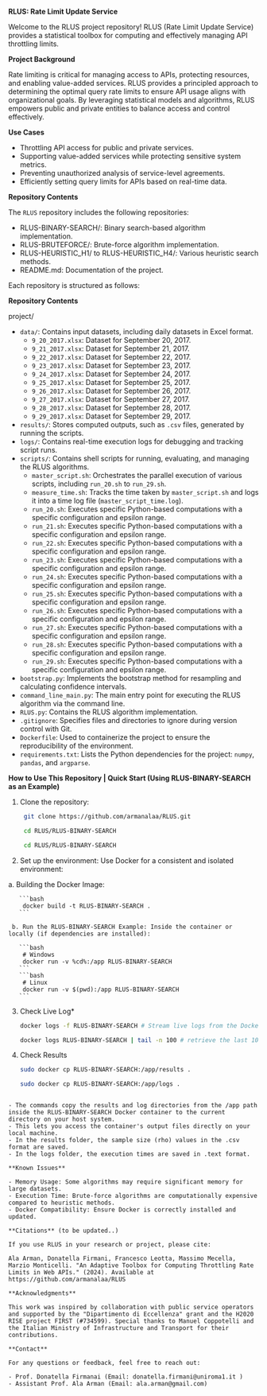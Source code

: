 **RLUS: Rate Limit Update Service**

Welcome to the RLUS project repository! RLUS (Rate Limit Update Service) provides a statistical toolbox for computing and effectively managing API throttling limits. 

**Project Background**

Rate limiting is critical for managing access to APIs, protecting resources, and enabling value-added services. RLUS provides a principled approach to determining the optimal query rate limits to ensure API usage aligns with organizational goals. By leveraging statistical models and algorithms, RLUS empowers public and private entities to balance access and control effectively.

**Use Cases**

- Throttling API access for public and private services.
- Supporting value-added services while protecting sensitive system metrics.
- Preventing unauthorized analysis of service-level agreements. 
- Efficiently setting query limits for APIs based on real-time data.

**Repository Contents**

The `RLUS` repository includes the following repositories: 

 - RLUS-BINARY-SEARCH/: Binary search-based algorithm implementation.
 - RLUS-BRUTEFORCE/: Brute-force algorithm implementation.
 - RLUS-HEURISTIC_H1/ to RLUS-HEURISTIC_H4/: Various heuristic search methods.
 - README.md: Documentation of the project.


Each repository is structured as follows:

**Repository Contents**

project/
- `data/`: Contains input datasets, including daily datasets in Excel format.
  - `9_20_2017.xlsx`: Dataset for September 20, 2017.
  - `9_21_2017.xlsx`: Dataset for September 21, 2017.
  - `9_22_2017.xlsx`: Dataset for September 22, 2017.
  - `9_23_2017.xlsx`: Dataset for September 23, 2017.
  - `9_24_2017.xlsx`: Dataset for September 24, 2017.
  - `9_25_2017.xlsx`: Dataset for September 25, 2017.
  - `9_26_2017.xlsx`: Dataset for September 26, 2017.
  - `9_27_2017.xlsx`: Dataset for September 27, 2017.
  - `9_28_2017.xlsx`: Dataset for September 28, 2017.
  - `9_29_2017.xlsx`: Dataset for September 29, 2017.
- `results/`: Stores computed outputs, such as `.csv` files, generated by running the scripts.
- `logs/`: Contains real-time execution logs for debugging and tracking script runs.
- `scripts/`: Contains shell scripts for running, evaluating, and managing the RLUS algorithms.
  - `master_script.sh`: Orchestrates the parallel execution of various scripts, including `run_20.sh` to `run_29.sh`.
  - `measure_time.sh`: Tracks the time taken by `master_script.sh` and logs it into a time log file (`master_script_time.log`).
  - `run_20.sh`: Executes specific Python-based computations with a specific configuration and epsilon range.
  - `run_21.sh`: Executes specific Python-based computations with a specific configuration and epsilon range.
  - `run_22.sh`: Executes specific Python-based computations with a specific configuration and epsilon range.
  - `run_23.sh`: Executes specific Python-based computations with a specific configuration and epsilon range.
  - `run_24.sh`: Executes specific Python-based computations with a specific configuration and epsilon range.
  - `run_25.sh`: Executes specific Python-based computations with a specific configuration and epsilon range.
  - `run_26.sh`: Executes specific Python-based computations with a specific configuration and epsilon range.
  - `run_27.sh`: Executes specific Python-based computations with a specific configuration and epsilon range.
  - `run_28.sh`: Executes specific Python-based computations with a specific configuration and epsilon range.
  - `run_29.sh`: Executes specific Python-based computations with a specific configuration and epsilon range.
- `bootstrap.py`: Implements the bootstrap method for resampling and calculating confidence intervals.
- `command_line_main.py`: The main entry point for executing the RLUS algorithm via the command line.
- `RLUS.py`: Contains the RLUS algorithm implementation.
- `.gitignore`: Specifies files and directories to ignore during version control with Git.
- `Dockerfile`: Used to containerize the project to ensure the reproducibility of the environment.
- `requirements.txt`: Lists the Python dependencies for the project: `numpy`, `pandas`, and `argparse`.

**How to Use This Repository | Quick Start (Using RLUS-BINARY-SEARCH as an Example)**

1. Clone the repository:
   
   ```bash
    git clone https://github.com/armanalaa/RLUS.git
   ```
   ```bash
    cd RLUS/RLUS-BINARY-SEARCH
   ```
   
   ```bash
    cd RLUS/RLUS-BINARY-SEARCH
   ```

2. Set up the environment: Use Docker for a consistent and isolated environment:

  a. Building the Docker Image:

       ```bash
        docker build -t RLUS-BINARY-SEARCH .
       ```
       
     b. Run the RLUS-BINARY-SEARCH Example: Inside the container or locally (if dependencies are installed):
       
       ```bash
        # Windows
        docker run -v %cd%:/app RLUS-BINARY-SEARCH
       ```
       ```bash
        # Linux
        docker run -v $(pwd):/app RLUS-BINARY-SEARCH
       ```

3. Check Live Log*

    ```bash
    docker logs -f RLUS-BINARY-SEARCH # Stream live logs from the Docker container.
    ```
    ```bash
    docker logs RLUS-BINARY-SEARCH | tail -n 100 # retrieve the last 100 lines of logs from the RLUS-BINARY-SEARCH Docker container, aiding in monitoring and debugging
    ```
 
4. Check Results

   ```bash    
   sudo docker cp RLUS-BINARY-SEARCH:/app/results .
   ```
   ```bash
   sudo docker cp RLUS-BINARY-SEARCH:/app/logs .
  ```

  - The commands copy the results and log directories from the /app path inside the RLUS-BINARY-SEARCH Docker container to the current directory on your host system.
  - This lets you access the container's output files directly on your local machine.
  - In the results folder, the sample size (rho) values in the .csv format are saved.
  - In the logs folder, the execution times are saved in .text format.
 
**Known Issues**

- Memory Usage: Some algorithms may require significant memory for large datasets.
- Execution Time: Brute-force algorithms are computationally expensive compared to heuristic methods.
- Docker Compatibility: Ensure Docker is correctly installed and updated.

**Citations** (to be updated..)

If you use RLUS in your research or project, please cite:

Ala Arman, Donatella Firmani, Francesco Leotta, Massimo Mecella, Marzio Monticelli. "An Adaptive Toolbox for Computing Throttling Rate Limits in Web APIs." (2024). Available at https://github.com/armanalaa/RLUS

**Acknowledgments**

This work was inspired by collaboration with public service operators and supported by the "Dipartimento di Eccellenza" grant and the H2020 RISE project FIRST (#734599). Special thanks to Manuel Coppotelli and the Italian Ministry of Infrastructure and Transport for their contributions.

**Contact**

For any questions or feedback, feel free to reach out:

- Prof. Donatella Firmanai (Email: donatella.firmani@uniroma1.it )
- Assistant Prof. Ala Arman (Email: ala.arman@gmail.com)
